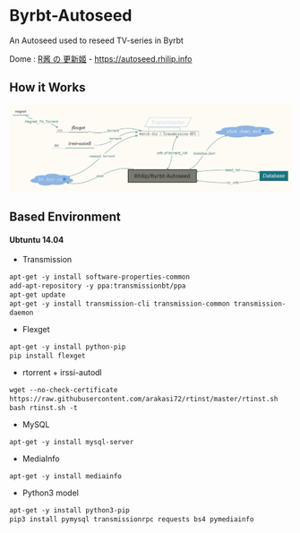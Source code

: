# Byrbt-Autoseed
An Autoseed used to reseed TV-series in Byrbt

Dome : [R酱 の 更新姬](https://autoseed.rhilip.info/) - https://autoseed.rhilip.info

## How it Works
![How it Works](image/How%20it%20work.png)

## Based Environment
#### Ubtuntu 14.04
* Transmission
```
apt-get -y install software-properties-common
add-apt-repository -y ppa:transmissionbt/ppa
apt-get update
apt-get -y install transmission-cli transmission-common transmission-daemon
```
* Flexget
```
apt-get -y install python-pip
pip install flexget
```
* rtorrent + irssi-autodl
```
wget --no-check-certificate https://raw.githubusercontent.com/arakasi72/rtinst/master/rtinst.sh
bash rtinst.sh -t
```
* MySQL
```
apt-get -y install mysql-server
```
* MediaInfo
```
apt-get -y install mediainfo
```
* Python3 model
```
apt-get -y install python3-pip
pip3 install pymysql transmissionrpc requests bs4 pymediainfo
```